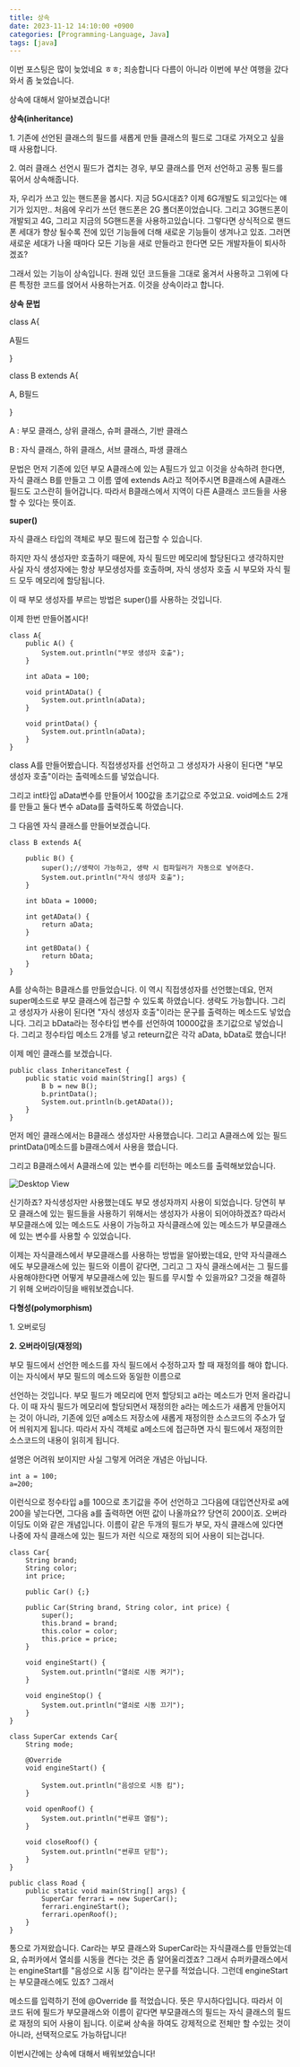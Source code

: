 ```yaml
---
title: 상속
date: 2023-11-12 14:10:00 +0900
categories: [Programming-Language, Java]
tags: [java]
---
```



이번 포스팅은 많이 늦었네요 ㅎㅎ; 죄송합니다 다름이 아니라 이번에 부산 여행을 갔다 와서 좀 늦었습니다.

상속에 대해서 알아보겠습니다!

**상속(inheritance)**

1\. 기존에 선언된 클래스의 필드를 새롭게 만들 클래스의 필드로 그대로 가져오고 싶을 때 사용합니다.

2\. 여러 클래스 선언시 필드가 겹치는 경우, 부모 클래스를 먼저 선언하고 공통 필드를 묶어서 상속해줍니다.

자, 우리가 쓰고 있는 핸드폰을 봅시다. 지금 5G시대죠? 이제 6G개발도 되고있다는 얘기가 있지만.. 처음에 우리가 쓰던 핸드폰은 2G 폴더폰이었습니다. 그리고 3G핸드폰이 개발되고 4G, 그리고 지금의 5G핸드폰을 사용하고있습니다. 그렇다면 상식적으로 핸드폰 세대가 향상 될수록 전에 있던 기능들에 더해 새로운 기능들이 생겨나고 있죠. 그러면 새로운 세대가 나올 때마다 모든 기능을 새로 만들라고 한다면 모든 개발자들이 퇴사하겠죠?

그래서 있는 기능이 상속입니다. 원래 있던 코드들을 그대로 옮겨서 사용하고 그위에 다른 특정한 코드를 얹어서 사용하는거죠. 이것을 상속이라고 합니다.

**상속 문법**

class A{

A필드

}

class B extends A{

A, B필드

}

A : 부모 클래스, 상위 클래스, 슈퍼 클래스, 기반 클래스

B : 자식 클래스, 하위 클래스, 서브 클래스, 파생 클래스

문법은 먼저 기존에 있던 부모 A클래스에 있는 A필드가 있고 이것을 상속하려 한다면, 자식 클래스 B를 만들고 그 이름 옆에 extends A라고 적어주시면 B클래스에 A클래스 필드도 고스란히 들어갑니다. 따라서 B클래스에서 지역이 다른 A클래스 코드들을 사용할 수 있다는 뜻이죠.

**super()**

자식 클래스 타입의 객체로 부모 필드에 접근할 수 있습니다.

하지만 자식 생성자만 호출하기 때문에, 자식 필드만 메모리에 할당된다고 생각하지만 사실 자식 생성자에는 항상 부모생성자를 호출하며, 자식 생성자 호출 시 부모와 자식 필드 모두 메모리에 할당됩니다.

이 때 부모 생성자를 부르는 방법은 super()를 사용하는 것입니다.

이제 한번 만들어봅시다!

```
class A{
	public A() {
		System.out.println("부모 생성자 호출"); 
	}
	
	int aData = 100;
	
	void printAData() {
		System.out.println(aData);
	}
	
	void printData() {
		System.out.println(aData);
	}
}
```

class A를 만들어봤습니다. 직접생성자를 선언하고 그 생성자가 사용이 된다면 "부모 생성자 호출"이라는 출력메소드를 넣었습니다.

그리고 int타입 aData변수를 만들어서 100값을 초기값으로 주었고요. void메소드 2개를 만들고 둘다 변수 aData를 출력하도록 하였습니다.

그 다음엔 자식 클래스를 만들어보겠습니다.

```
class B extends A{
	
	public B() {
		super();//생략이 가능하고, 생략 시 컴파일러가 자동으로 넣어준다.
		System.out.println("자식 생성자 호출");
	}
	
	int bData = 10000;
	
	int getAData() {
		return aData;
	}
	
	int getBData() {
		return bData;
	}
}
```

A를 상속하는 B클래스를 만들었습니다. 이 역시 직접생성자를 선언했는데요, 먼저 super메소드로 부모 클래스에 접근할 수 있도록 하였습니다. 생략도 가능합니다. 그리고 생성자가 사용이 된다면 "자식 생성자 호출"이라는 문구를 출력하는 메소드도 넣었습니다. 그리고 bData라는 정수타입 변수를 선언하여 10000값을 초기값으로 넣었습니다. 그리고 정수타입 메소드 2개를 넣고 reteurn값은 각각 aData, bData로 했습니다!

이제 메인 클래스를 보겠습니다.

```
public class InheritanceTest {
	public static void main(String[] args) {
		B b = new B();
		b.printData();
		System.out.println(b.getAData()); 
	}
}
```

먼저 메인 클래스에서는 B클래스 생성자만 사용했습니다. 그리고 A클래스에 있는 필드 printData()메소드를 b클래스에서 사용을 했습니다.

그리고 B클래스에서 A클래스에 있는 변수를 리턴하는 메소드를 출력해보았습니다.

![Desktop View](/assets/img/Programming-Language/Java/Inheritance/1.png)

신기하죠? 자식생성자만 사용했는데도 부모 생성자까지 사용이 되었습니다. 당연히 부모 클래스에 있는 필드들을 사용하기 위해서는 생성자가 사용이 되어야하겠죠? 따라서 부모클래스에 있는 메소드도 사용이 가능하고 자식클래스에 있는 메소드가 부모클래스에 있는 변수를 사용할 수 있었습니다.

이제는 자식클래스에서 부모클래스를 사용하는 방법을 알아봤는데요, 만약 자식클래스에도 부모클래스에 있는 필드와 이름이 같다면, 그리고 그 자식 클래스에서는 그 필드를 사용해야한다면 어떻게 부모클래스에 있는 필드를 무시할 수 있을까요? 그것을 해결하기 위해 오버라이딩을 배워보겠습니다.

**다형성(polymorphism)**

1\. 오버로딩

**2\. 오버라이딩(재정의)**

부모 필드에서 선언한 메소드를 자식 필드에서 수정하고자 할 때 재정의를 해야 합니다.이는 자식에서 부모 필드의 메소드와 동일한 이름으로

선언하는 것입니다. 부모 필드가 메모리에 먼저 할당되고 a라는 메소드가 먼저 올라갑니다. 이 때 자식 필드가 메모리에 할당되면서 재정의한 a라는 메소드가 새롭게 만들어지는 것이 아니라, 기존에 있던 a메소드 저장소에 새롭게 재정의한 소스코드의 주소가 덮어 씌워지게 됩니다. 따라서 자식 객체로 a메소드에 접근하면 자식 필드에서 재정의한 소스코드의 내용이 읽히게 됩니다.

설명은 어려워 보이지만 사실 그렇게 어려운 개념은 아닙니다.

```
int a = 100;
a=200;
```

이런식으로 정수타입 a를 100으로 초기값을 주어 선언하고 그다음에 대입연산자로 a에 200을 넣는다면, 그다음 a를 출력하면 어떤 값이 나올까요?? 당연히 200이죠. 오버라이딩도 이와 같은 개념입니다. 이름이 같은 두개의 필드가 부모, 자식 클래스에 있다면 나중에 자식 클래스에 있는 필드가 저런 식으로 재정의 되어 사용이 되는겁니다.

```
class Car{
	String brand;
	String color;
	int price;
	
	public Car() {;}

	public Car(String brand, String color, int price) {
		super();
		this.brand = brand;
		this.color = color;
		this.price = price;
	}
	
	void engineStart() {
		System.out.println("열쇠로 시동 켜기");
	}
	
	void engineStop() {
		System.out.println("열쇠로 시동 끄기");
	}
}

class SuperCar extends Car{
	String mode;
	
	@Override
	void engineStart() {
	
		System.out.println("음성으로 시동 킴");
	}
	
	void openRoof() {
		System.out.println("썬루프 열림");
	}
	
	void closeRoof() {
		System.out.println("썬루프 닫힘");
	}
}

public class Road {
	public static void main(String[] args) {
		SuperCar ferrari = new SuperCar();
		ferrari.engineStart();
		ferrari.openRoof();
	}
}
```

통으로 가져왔습니다. Car라는 부모 클래스와 SuperCar라는 자식클래스를 만들었는데요, 슈퍼카에서 열쇠를 시동을 켠다는 것은 좀 알어울리겠죠? 그래서 슈퍼카클래스에서는 engineStart를 "음성으로 시동 킴"이라는 문구를 적었습니다. 그런데 engineStart는 부모클래스에도 있죠? 그래서

메소드를 입력하기 전에 @Override 를 적었습니다. 뜻은 무시하다입니다. 따라서 이 코드 뒤에 필드가 부모클래스와 이름이 같다면 부모클래스의 필드는 자식 클래스의 필드로 재정의 되어 사용이 됩니다. 이로써 상속을 하여도 강제적으로 전체만 할 수있는 것이 아니라, 선택적으로도 가능하답니다!

이번시간에는 상속에 대해서 배워보았습니다!